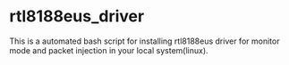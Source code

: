 # rtl8188eus_driver
This is a automated bash script for installing rtl8188eus driver for monitor mode and packet injection in your local system(linux).
